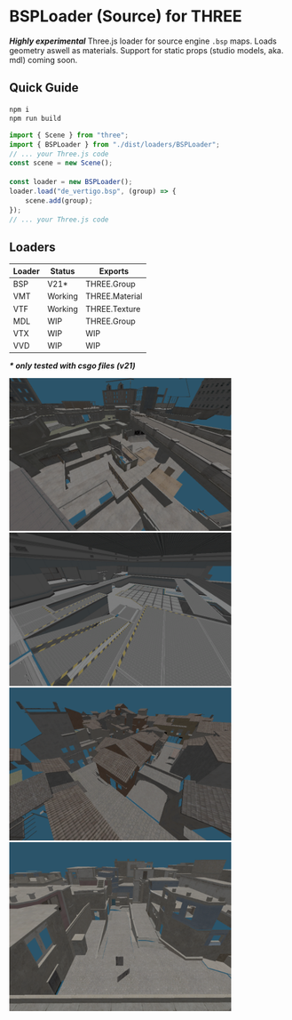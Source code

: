 # BSPLoader (Source) for THREE

**_Highly experimental_** Three.js loader for source engine `.bsp` maps. Loads geometry aswell as materials. Support for static props (studio models, aka. mdl) coming soon.

## Quick Guide

```
npm i
npm run build
```

```typescript
import { Scene } from "three";
import { BSPLoader } from "./dist/loaders/BSPLoader";
// ... your Three.js code
const scene = new Scene();

const loader = new BSPLoader();
loader.load("de_vertigo.bsp", (group) => {
    scene.add(group);
});
// ... your Three.js code
```

## Loaders

| Loader | Status  | Exports        |
| ------ | ------- | -------------- |
| BSP    | V21\*   | THREE.Group    |
| VMT    | Working | THREE.Material |
| VTF    | Working | THREE.Texture  |
| MDL    | WIP     | THREE.Group    |
| VTX    | WIP     | WIP            |
| VVD    | WIP     | WIP            |

**_\* only tested with csgo files (v21)_**

<img src="https://github.com/npkevin/three_bsploader/blob/master/screenshots/overpass_1.png?raw=true" width=400></img>
<img src="https://github.com/npkevin/three_bsploader/blob/master/screenshots/nuke_1.png?raw=true" width=400></img>
<img src="https://github.com/npkevin/three_bsploader/blob/master/screenshots/inferno_1.png?raw=true" width=400></img>
<img src="https://github.com/npkevin/three_bsploader/blob/master/screenshots/mirage_1.png?raw=true" width=400></img>
